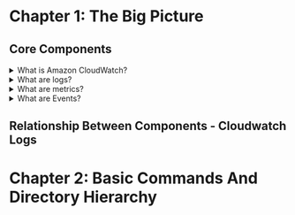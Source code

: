 # Chapter 1: The Big Picture
## Core Components
  <details> 
    <summary>What is Amazon CloudWatch?
</summary>
      Amazon CloudWatch monitors your AWS resources and the applications you run on AWS in real time. You can use CloudWatch to collect and track metrics, which are variables you can measure for your resources and applications.
  </details>
<details>
  <summary>What are logs?</summary>
   <br>
  Stores and filters custom log data, application logs, Nginx logs, Lambda logs.
   <br>
</details>
<details>
  <summary>What are metrics?</summary>
   <br>
  Represents a time-ordered set of data points. A variable to monitor, e.g., memory usage.
   <br>
</details>
<details>
  <summary>What are Events?</summary>
   <br>
Triggers an event based on a condition, e.g., every hour, take a snapshot of the server. Now known as Amazon EventBridge.   <br>
</details>

## Relationship Between Components - Cloudwatch Logs

# Chapter 2: Basic Commands And Directory Hierarchy
